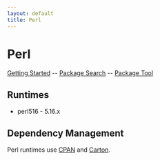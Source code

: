 ```yaml
---
layout: default
title: Perl
---
```


# Perl

[Getting Started][getting-started] -- [Package Search][cpan] -- [Package Tool][carton]

## Runtimes

  * perl516 - 5.16.x

## Dependency Management

Perl runtimes use [CPAN][cpan] and [Carton][carton].

[getting-started]: /docs/perl/getting-started/
[cpan]: https://metacpan.org/
[carton]: https://github.com/miyagawa/carton

